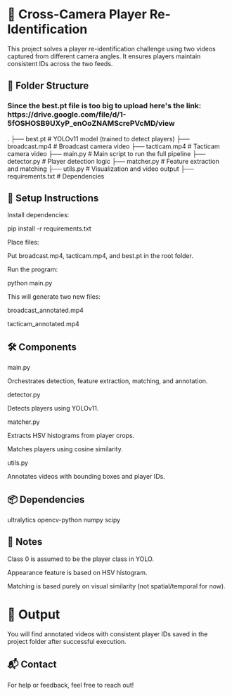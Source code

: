 <h1>🏀 Cross-Camera Player Re-Identification</h1>

This project solves a player re-identification challenge using two videos captured from different camera angles. It ensures players maintain consistent IDs across the two feeds.

<h2>📁 Folder Structure</h2>

<h3>Since the best.pt file is too big to upload here's the link: https://drive.google.com/file/d/1-5fOSHOSB9UXyP_enOoZNAMScrePVcMD/view</h3>
.
├── best.pt                # YOLOv11 model (trained to detect players)
├── broadcast.mp4          # Broadcast camera video
├── tacticam.mp4           # Tacticam camera video
├── main.py                # Main script to run the full pipeline
├── detector.py            # Player detection logic
├── matcher.py             # Feature extraction and matching
├── utils.py               # Visualization and video output
├── requirements.txt       # Dependencies

<h2>🧪 Setup Instructions</h2>

Install dependencies:

pip install -r requirements.txt

Place files:

Put broadcast.mp4, tacticam.mp4, and best.pt in the root folder.

Run the program:

python main.py

This will generate two new files:

broadcast_annotated.mp4

tacticam_annotated.mp4

<h2>🛠️ Components</h2>

main.py

Orchestrates detection, feature extraction, matching, and annotation.

detector.py

Detects players using YOLOv11.

matcher.py

Extracts HSV histograms from player crops.

Matches players using cosine similarity.

utils.py

Annotates videos with bounding boxes and player IDs.

<h2>📦 Dependencies</h2>

ultralytics
opencv-python
numpy
scipy

<h2>🧠 Notes</h2>

Class 0 is assumed to be the player class in YOLO.

Appearance feature is based on HSV histogram.

Matching is based purely on visual similarity (not spatial/temporal for now).

<h1>📩 Output</h1>

You will find annotated videos with consistent player IDs saved in the project folder after successful execution.

<h2>📬 Contact</h2>

For help or feedback, feel free to reach out!

